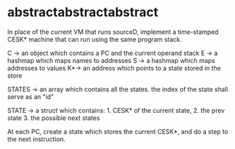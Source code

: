 # abstractabstractabstract

In place of the current VM that runs sourceD, implement a time-stamped CESK* machine that can run using the same program stack.

C -> an object which contains a PC and the current operand stack
E -> a hashmap which maps names to addresses
S -> a hashmap which maps addresses to values
K*-> an address which points to a state stored in the store

STATES -> an array which contains all the states. the index of the state shall serve as an "id"

STATE -> a struct which contains: 1. CESK* of the current state, 2. the prev state 3. the possible next states

At each PC, create a state which stores the current CESK*, and do a step to the next instruction.
